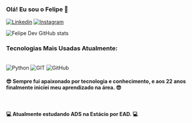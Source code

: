 ### Olá! Eu sou o Felipe 👋

[![Linkedin](https://img.shields.io/badge/LinkedIn-0077B5?style=for-the-badge&logo=linkedin&logoColor=white)](https://www.linkedin.com/in/felipefreitasof/)
[![Instagram](https://img.shields.io/badge/Instagram-E4405F?style=for-the-badge&logo=instagram&logoColor=white)](https://www.instagram.com/freitas.zoz/)

![Felipe Dev GitHub stats](https://github-readme-stats.vercel.app/api?username=devfelipeeduardo&show_icons=true&theme=dracula)

### Tecnologias Mais Usadas Atualmente:
<div style="display: inline-block"> <br/>

 <img align="center" alt="Python" src="https://img.shields.io/badge/Python-14354C?style=for-the-badge&logo=python&logoColor=white" />
 <img align="center" alt="GIT" src="https://img.shields.io/badge/GIT-E44C30?style=for-the-badge&logo=git&logoColor=white" />
 <img align="center" alt="GitHub" src="https://img.shields.io/badge/GitHub-100000?style=for-the-badge&logo=github&logoColor=white)](https://github.com/devfelipeeduardo" />

</div>

<br/>

#### 😎 Sempre fui apaixonado por tecnologia e conhecimento, e aos 22 anos finalmente iniciei meu aprendizado na área. 😎
<br/>

#### 💻 Atualmente estudando ADS na Estácio por EAD. 💻
